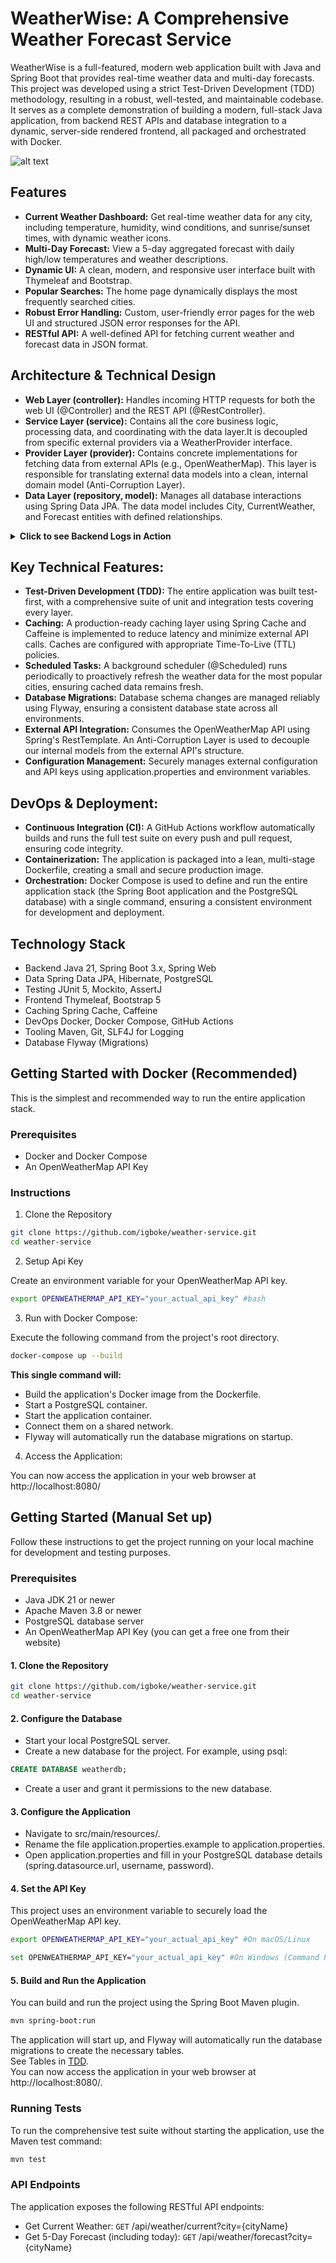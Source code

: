 # WeatherWise: A Comprehensive Weather Forecast Service

WeatherWise is a full-featured, modern web application built with Java and Spring Boot that provides real-time weather data and multi-day forecasts. This project was developed using a strict Test-Driven Development (TDD) methodology, resulting in a robust, well-tested, and maintainable codebase.  
It serves as a complete demonstration of building a modern, full-stack Java application, from backend REST APIs and database integration to a dynamic, server-side rendered frontend, all packaged and orchestrated with Docker.

![alt text](docs/images/weather-dashboard.png)

## Features

- **Current Weather Dashboard:** Get real-time weather data for any city, including temperature, humidity, wind conditions, and sunrise/sunset times, with dynamic weather icons.
- **Multi-Day Forecast:** View a 5-day aggregated forecast with daily high/low temperatures and weather descriptions.
- **Dynamic UI:** A clean, modern, and responsive user interface built with Thymeleaf and Bootstrap.
- **Popular Searches:** The home page dynamically displays the most frequently searched cities.
- **Robust Error Handling:** Custom, user-friendly error pages for the web UI and structured JSON error responses for the API.
- **RESTful API:** A well-defined API for fetching current weather and forecast data in JSON format.

## Architecture & Technical Design

- **Web Layer (controller):** Handles incoming HTTP requests for both the web UI (@Controller) and the REST API (@RestController).
- **Service Layer (service):** Contains all the core business logic, processing data, and coordinating with the data layer.It is decoupled from specific external providers via a WeatherProvider interface.  
- **Provider Layer (provider):** Contains concrete implementations for fetching data from external APIs (e.g., OpenWeatherMap). This layer is responsible for translating external data models into a clean, internal domain model (Anti-Corruption Layer).
- **Data Layer (repository, model):** Manages all database interactions using Spring Data JPA. The data model includes City, CurrentWeather, and Forecast entities with defined relationships.

<details>
<summary><strong>Click to see Backend Logs in Action</strong></summary>
<p>The application features a proactive caching scheduler, robust logging with SLF4J, and a full persistence layer with Hibernate and Flyway, as demonstrated in the console output.</p>
<img src="docs/images/proactive-caching.png"alt="Console Logs Screenshot">
</details>

## Key Technical Features:
- **Test-Driven Development (TDD):** The entire application was built test-first, with a comprehensive suite of unit and integration tests covering every layer.
- **Caching:** A production-ready caching layer using Spring Cache and Caffeine is implemented to reduce latency and minimize external API calls. Caches are configured with appropriate Time-To-Live (TTL) policies.
- **Scheduled Tasks:** A background scheduler (@Scheduled) runs periodically to proactively refresh the weather data for the most popular cities, ensuring cached data remains fresh.
- **Database Migrations:** Database schema changes are managed reliably using Flyway, ensuring a consistent database state across all environments.
- **External API Integration:** Consumes the OpenWeatherMap API using Spring's RestTemplate. An Anti-Corruption Layer is used to decouple our internal models from the external API's structure.
- **Configuration Management:** Securely manages external configuration and API keys using application.properties and environment variables.

## DevOps & Deployment:

- **Continuous Integration (CI):** A GitHub Actions workflow automatically builds and runs the full test suite on every push and pull request, ensuring code integrity.
- **Containerization:** The application is packaged into a lean, multi-stage Dockerfile, creating a small and secure production image.
- **Orchestration:** Docker Compose is used to define and run the entire application stack (the Spring Boot application and the PostgreSQL database) with a single command, ensuring a consistent environment for development and deployment.

## Technology Stack

- Backend	Java 21, Spring Boot 3.x, Spring Web
- Data	Spring Data JPA, Hibernate, PostgreSQL
- Testing	JUnit 5, Mockito, AssertJ
- Frontend	Thymeleaf, Bootstrap 5
- Caching	Spring Cache, Caffeine
- DevOps	Docker, Docker Compose, GitHub Actions
- Tooling	Maven, Git, SLF4J for Logging
- Database	Flyway (Migrations)

## Getting Started with Docker (Recommended)

This is the simplest and recommended way to run the entire application stack.  

### Prerequisites

- Docker and Docker Compose
- An OpenWeatherMap API Key

### Instructions

1. Clone the Repository

```bash
git clone https://github.com/igboke/weather-service.git
cd weather-service
```

2. Setup Api Key

Create an environment variable for your OpenWeatherMap API key.

```bash
export OPENWEATHERMAP_API_KEY="your_actual_api_key" #bash
```

3. Run with Docker Compose:

Execute the following command from the project's root directory.

```bash
docker-compose up --build
```

**This single command will:**

- Build the application's Docker image from the Dockerfile.
- Start a PostgreSQL container.
- Start the application container.
- Connect them on a shared network.
- Flyway will automatically run the database migrations on startup.

4. Access the Application:

You can now access the application in your web browser at http://localhost:8080/

## Getting Started (Manual Set up)

Follow these instructions to get the project running on your local machine for development and testing purposes.

### Prerequisites

- Java JDK 21 or newer
- Apache Maven 3.8 or newer
- PostgreSQL database server
- An OpenWeatherMap API Key (you can get a free one from their website)

#### 1. Clone the Repository

```bash
git clone https://github.com/igboke/weather-service.git
cd weather-service
```

#### 2. Configure the Database

- Start your local PostgreSQL server.
- Create a new database for the project. For example, using psql:

```sql
CREATE DATABASE weatherdb;
```

- Create a user and grant it permissions to the new database.

#### 3. Configure the Application

- Navigate to src/main/resources/.
- Rename the file application.properties.example to application.properties.
- Open application.properties and fill in your PostgreSQL database details (spring.datasource.url, username, password).

#### 4. Set the API Key

This project uses an environment variable to securely load the OpenWeatherMap API key.

```bash
export OPENWEATHERMAP_API_KEY="your_actual_api_key" #On macOS/Linux
```

```bash
set OPENWEATHERMAP_API_KEY="your_actual_api_key" #On Windows (Command Prompt)
```

#### 5. Build and Run the Application

You can build and run the project using the Spring Boot Maven plugin.

```bash
mvn spring-boot:run
```

The application will start up, and Flyway will automatically run the database migrations to create the necessary tables.  
See Tables in [TDD](TDD.md).  
You can now access the application in your web browser at http://localhost:8080/.  

### Running Tests

To run the comprehensive test suite without starting the application, use the Maven test command:

```bash
mvn test
```

### API Endpoints

The application exposes the following RESTful API endpoints:  
- Get Current Weather: `GET` /api/weather/current?city={cityName}
- Get 5-Day Forecast (including today): `GET` /api/weather/forecast?city={cityName}





